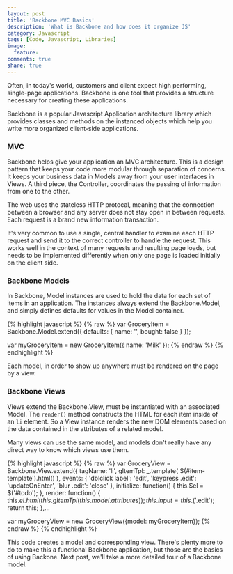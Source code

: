 ```yaml
---
layout: post
title: 'Backbone MVC Basics'
description: 'What is Backbone and how does it organize JS'
category: Javascript
tags: [Code, Javascript, Libraries]
image:
  feature: 
comments: true
share: true
---
```

Often, in today's world, customers and client expect high performing, single-page applications. Backbone is one tool that provides a structure necessary for creating these applications.

Backbone is a popular Javascript Application architecture library which provides classes and methods on the instanced objects which help you write more organized client-side applications.

### MVC

Backbone helps give your application an MVC architecture. This is a design pattern that keeps your code more modular through separation of concerns. It keeps your business data in Models away from your user interfaces in Views. A third piece, the Controller, coordinates the passing of information from one to the other.

The web uses the stateless HTTP protocal, meaning that the connection between a browser and any server does not stay open in between requests. Each request is a brand new information transaction.

It's very common to use a single, central handler to examine each HTTP request and send it to the correct controller to handle the request. This works well in the context of many requests and resulting page loads, but needs to be implemented differently when only one page is loaded initially on the client side.

### Backbone Models

In Backbone, Model instances are used to hold the data for each set of items in an application. The instances always extend the Backbone.Model, and simply defines defaults for values in the Model container.

{% highlight javascript %}
{% raw %}
var GroceryItem = Backbone.Model.extend({
  defaults: {
    name: '',
    bought: false
  }
});

var myGroceryItem = new GroceryItem({
  name: 'Milk'
});
{% endraw %}
{% endhighlight %}

Each model, in order to show up anywhere must be rendered on the page by a view.

### Backbone Views

Views extend the Backbone.View, must be instantiated with an associated Model. The `render()` method constructs the HTML for each item inside of an `li` element. So a View instance renders the new DOM elements based on the data contained in the attributes of a related model. 

Many views can use the same model, and models don't really have any direct way to know which views use them.

{% highlight javascript %}
{% raw %}
var GroceryView = Backbone.View.extend({
  tagName: 'li',
  gItemTpl: _.template( $(#item-template').html() ),
  events: {
    'dblclick label': 'edit',
    'keypress .edit': 'updateOnEnter',
    'blur .edit': 'close'
  },
  initialize: function() {
    this.$el = $('#todo');
  },
  render: function() {
    this.$el.html( this.gItemTpl( this.model.attributes ) );
    this.input = this.$('.edit');
    return this;
  },...

var myGroceryView = new GroceryView({model: myGroceryItem});
{% endraw %}
{% endhighlight %}

This code creates a model and corresponding view. There's plenty more to do to make this a functional Backbone application, but those are the basics of using Backone. Next post, we'll take a more detailed tour of a Backbone model.